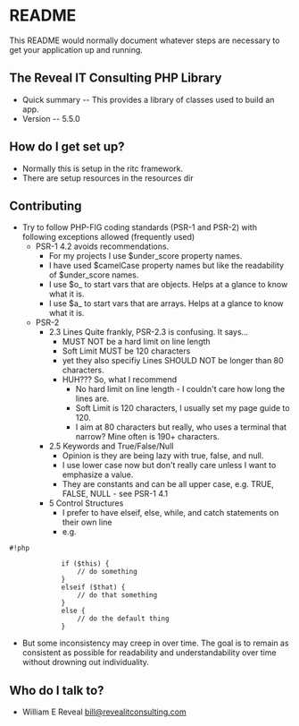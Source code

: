 # README #

This README would normally document whatever steps are necessary to get your application up and running.

## The Reveal IT Consulting PHP Library ##

- Quick summary -- This provides a library of classes used to build an app.
- Version -- 5.5.0

## How do I get set up? ##

- Normally this is setup in the ritc framework.
- There are setup resources in the resources dir

## Contributing ##

- Try to follow PHP-FIG coding standards (PSR-1 and PSR-2) with following exceptions allowed (frequently used)
    - PSR-1 4.2 avoids recommendations. 
        - For my projects I use $under_score property names.
        - I have used $camelCase property names but like the readability of $under_score names.
        - I use $o_ to start vars that are objects. Helps at a glance to know what it is.
        - I use $a_ to start vars that are arrays. Helps at a glance to know what it is.
    - PSR-2
        - 2.3 Lines Quite frankly, PSR-2.3 is confusing. It says...
            - MUST NOT be a hard limit on line length
            - Soft Limit MUST be 120 characters
            - yet they also specifiy Lines SHOULD NOT be longer than 80 characters.
            - HUH??? So, what I recommend
                - No hard limit on line length - I couldn't care how long the lines are.
                - Soft Limit is 120 characters, I usually set my page guide to 120.
                - I aim at 80 characters but really, who uses a terminal that narrow? Mine often is 190+ characters.
        - 2.5 Keywords and True/False/Null
            - Opinion is they are being lazy with true, false, and null. 
            - I use lower case now but don't really care unless I want to emphasize a value.
            - They are constants and can be all upper case, e.g. TRUE, FALSE, NULL - see PSR-1 4.1
        - 5 Control Structures
            - I prefer to have elseif, else, while, and catch statements on their own line
            - e.g. 
```
#!php

             if ($this) {
                 // do something
             }
             elseif ($that) {
                 // do that something
             }
             else {
                 // do the default thing
             }
```
- But some inconsistency may creep in over time. The goal is to remain as consistent as possible for readability and understandability over time without drowning out individuality.

## Who do I talk to? ##

- William E Reveal <bill@revealitconsulting.com>
